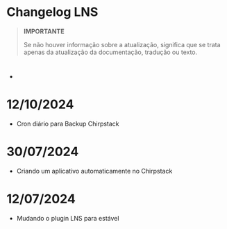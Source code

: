 # Changelog LNS

>**IMPORTANTE**
>
>Se não houver informação sobre a atualização, significa que se trata apenas da atualização da documentação, tradução ou texto.

# 

- 

# 12/10/2024

- Cron diário para Backup Chirpstack

# 30/07/2024

- Criando um aplicativo automaticamente no Chirpstack

# 12/07/2024

- Mudando o plugin LNS para estável